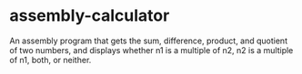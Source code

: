 # assembly-calculator
An assembly program that gets the sum, difference, product, and quotient of two numbers, and displays whether n1 is a multiple of n2, n2 is a multiple of n1, both, or neither.
